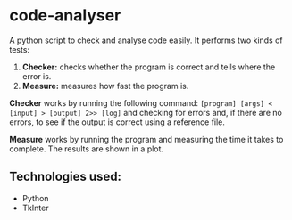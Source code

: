 # code-analyser

A python script to check and analyse code easily. It performs two kinds of tests:
1) __Checker:__ checks whether the program is correct and tells where the error is.
2) __Measure:__ measures how fast the program is.

__Checker__ works by running the following command: `[program] [args] < [input] > [output] 2>> [log]`
and checking for errors and, if there are no errors, to see if the output is correct using a
reference file.

__Measure__ works by running the program and measuring the time it takes to complete. The results
are shown in a plot.

## Technologies used:
* Python
* TkInter
